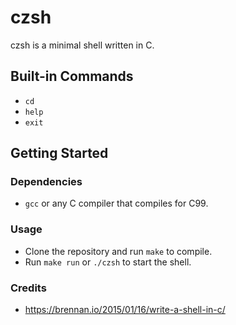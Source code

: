 # czsh

czsh is a minimal shell written in C.

## Built-in Commands

- `cd`
- `help`
- `exit`

## Getting Started

### Dependencies

- `gcc` or any C compiler that compiles for C99.

### Usage

- Clone the repository and run `make` to compile.
- Run `make run` or `./czsh` to start the shell.

### Credits

- https://brennan.io/2015/01/16/write-a-shell-in-c/
